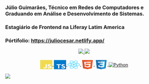 ### Júlio Guimarães, Técnico em Redes de Computadores e Graduando em Análise e Desenvolvimento de Sistemas.

### Estagiário de Frontend na Liferay Latim America

### Pórtifolio: https://juliocesar.netlify.app/

<div align="center">
  <a href="https://github.com/lioc3sar">
  <img height="180em" src="https://github-readme-stats.vercel.app/api?username=lioc3sar&show_icons=true&theme=github_dark&include_all_commits=true&count_private=true"/>
  <img height="180em" src="https://github-readme-stats.vercel.app/api/top-langs/?username=lioc3sar&layout=compact&langs_count=7&theme=github_dark"/>
</div>

<div align="center" style="display: inline_block"><br>
  <img align="center" alt="Js" height="30" width="40" src="https://raw.githubusercontent.com/devicons/devicon/master/icons/javascript/javascript-plain.svg">
  <img align="center" alt="Ts" height="30" width="40" src="https://raw.githubusercontent.com/devicons/devicon/master/icons/typescript/typescript-plain.svg">
  <img align="center" alt="React" height="30" width="40" src="https://raw.githubusercontent.com/devicons/devicon/master/icons/react/react-original.svg">
  <img align="center" alt="HTML" height="30" width="40" src="https://raw.githubusercontent.com/devicons/devicon/master/icons/html5/html5-original.svg">
  <img align="center" alt="CSS" height="30" width="40" src="https://raw.githubusercontent.com/devicons/devicon/master/icons/css3/css3-original.svg">
  <img align="center" alt="Python" height="30" width="40" src="https://cdn.jsdelivr.net/gh/devicons/devicon/icons/git/git-original.svg" />
</div>
    
  
<a href="https://www.linkedin.com/in/j%C3%BAlio-guimar%C3%A3es-183110162/" target="_blank"><img src="https://img.shields.io/badge/-LinkedIn-%230077B5?style=for-the-badge&logo=linkedin&logoColor=white" target="_blank"></a>

